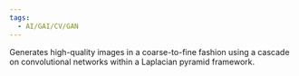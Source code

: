 ```yaml
---
tags:
  - AI/GAI/CV/GAN
---
```


Generates high-quality images in a coarse-to-fine fashion using a cascade on convolutional networks within a Laplacian pyramid framework.